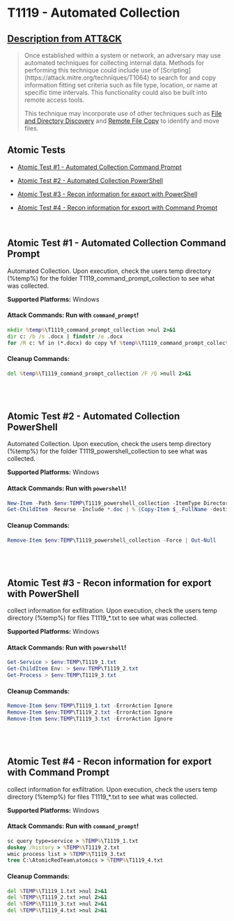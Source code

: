 # T1119 - Automated Collection

## [Description from ATT&CK](https://attack.mitre.org/wiki/Technique/T1119)

<blockquote>Once established within a system or network, an adversary may use automated techniques for collecting internal data. Methods for performing this technique could include use of [Scripting](https://attack.mitre.org/techniques/T1064) to search for and copy information fitting set criteria such as file type, location, or name at specific time intervals. This functionality could also be built into remote access tools. 

This technique may incorporate use of other techniques such
as [File and Directory Discovery](https://attack.mitre.org/techniques/T1083)
and [Remote File Copy](https://attack.mitre.org/techniques/T1105) to identify and move files.</blockquote>

## Atomic Tests

- [Atomic Test #1 - Automated Collection Command Prompt](#atomic-test-1---automated-collection-command-prompt)

- [Atomic Test #2 - Automated Collection PowerShell](#atomic-test-2---automated-collection-powershell)

- [Atomic Test #3 - Recon information for export with PowerShell](#atomic-test-3---recon-information-for-export-with-powershell)

- [Atomic Test #4 - Recon information for export with Command Prompt](#atomic-test-4---recon-information-for-export-with-command-prompt)

<br/>

## Atomic Test #1 - Automated Collection Command Prompt

Automated Collection. Upon execution, check the users temp directory (%temp%) for the folder
T1119_command_prompt_collection
to see what was collected.

**Supported Platforms:** Windows

#### Attack Commands: Run with `command_prompt`!

```cmd
mkdir %temp%\T1119_command_prompt_collection >nul 2>&1
dir c: /b /s .docx | findstr /e .docx
for /R c: %f in (*.docx) do copy %f %temp%\T1119_command_prompt_collection
```

#### Cleanup Commands:

```cmd
del %temp%\T1119_command_prompt_collection /F /Q >null 2>&1
```

<br/>
<br/>

## Atomic Test #2 - Automated Collection PowerShell

Automated Collection. Upon execution, check the users temp directory (%temp%) for the folder T1119_powershell_collection
to see what was collected.

**Supported Platforms:** Windows

#### Attack Commands: Run with `powershell`!

```powershell
New-Item -Path $env:TEMP\T1119_powershell_collection -ItemType Directory -Force | Out-Null
Get-ChildItem -Recurse -Include *.doc | % {Copy-Item $_.FullName -destination $env:TEMP\T1119_powershell_collection}
```

#### Cleanup Commands:

```powershell
Remove-Item $env:TEMP\T1119_powershell_collection -Force | Out-Null
```

<br/>
<br/>

## Atomic Test #3 - Recon information for export with PowerShell

collect information for exfiltration. Upon execution, check the users temp directory (%temp%) for files T1119_*.txt
to see what was collected.

**Supported Platforms:** Windows

#### Attack Commands: Run with `powershell`!

```powershell
Get-Service > $env:TEMP\T1119_1.txt
Get-ChildItem Env: > $env:TEMP\T1119_2.txt
Get-Process > $env:TEMP\T1119_3.txt
```

#### Cleanup Commands:

```powershell
Remove-Item $env:TEMP\T1119_1.txt -ErrorAction Ignore
Remove-Item $env:TEMP\T1119_2.txt -ErrorAction Ignore
Remove-Item $env:TEMP\T1119_3.txt -ErrorAction Ignore
```

<br/>
<br/>

## Atomic Test #4 - Recon information for export with Command Prompt

collect information for exfiltration. Upon execution, check the users temp directory (%temp%) for files T1119_*.txt
to see what was collected.

**Supported Platforms:** Windows

#### Attack Commands: Run with `command_prompt`!

```cmd
sc query type=service > %TEMP%\T1119_1.txt
doskey /history > %TEMP%\T1119_2.txt
wmic process list > %TEMP%\T1119_3.txt
tree C:\AtomicRedTeam\atomics > %TEMP%\T1119_4.txt
```

#### Cleanup Commands:

```cmd
del %TEMP%\T1119_1.txt >nul 2>&1
del %TEMP%\T1119_2.txt >nul 2>&1
del %TEMP%\T1119_3.txt >nul 2>&1
del %TEMP%\T1119_4.txt >nul 2>&1
```

<br/>

